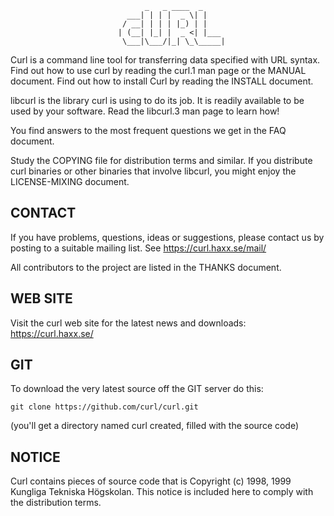                                   _   _ ____  _
                              ___| | | |  _ \| |
                             / __| | | | |_) | |
                            | (__| |_| |  _ <| |___
                             \___|\___/|_| \_\_____|

Curl is a command line tool for transferring data specified with URL
syntax. Find out how to use curl by reading the curl.1 man page or the MANUAL
document. Find out how to install Curl by reading the INSTALL document.

libcurl is the library curl is using to do its job. It is readily available to
be used by your software. Read the libcurl.3 man page to learn how!

You find answers to the most frequent questions we get in the FAQ document.

Study the COPYING file for distribution terms and similar. If you distribute
curl binaries or other binaries that involve libcurl, you might enjoy the
LICENSE-MIXING document.

## CONTACT

If you have problems, questions, ideas or suggestions, please contact us by
posting to a suitable mailing list. See https://curl.haxx.se/mail/

All contributors to the project are listed in the THANKS document.

## WEB SITE

Visit the curl web site for the latest news and downloads:
https://curl.haxx.se/

## GIT

To download the very latest source off the GIT server do this:

    git clone https://github.com/curl/curl.git

(you'll get a directory named curl created, filled with the source code)

## NOTICE

Curl contains pieces of source code that is Copyright (c) 1998, 1999 Kungliga
Tekniska Högskolan. This notice is included here to comply with the
distribution terms.
